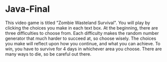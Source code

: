 # Java-Final

This video game is titled "Zombie Wasteland Survival".
You will play by clicking the choices you make in each text box. At the beginning, there are three difficulties to choose from. Each difficulty makes the random number generator that much harder to succeed at, so choose wisely. The choices you make will reflect upon how you continue, and what you can achieve. To win, you have to survive for 4 days in whichever area you choose. There are many ways to die, so be careful out there.
